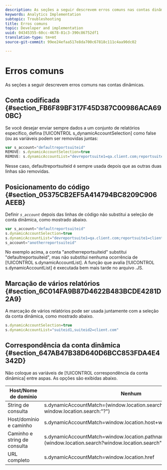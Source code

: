 ```yaml
---
description: As seções a seguir descrevem erros comuns nas contas dinâmicas.
keywords: Analytics Implementation
subtopic: Troubleshooting
title: Erros comuns
topic: Developer and implementation
uuid: 04345355-60cc-4678-81c3-390c86752df1
translation-type: tm+mt
source-git-commit: 99ee24efaa517e8da700c67818c111c4aa90dc02

---
```



# Erros comuns

As seções a seguir descrevem erros comuns nas contas dinâmicas.

## Conta codificada {#section_FB6F89BF317F45D387C00986ACA690BC}

Se você desejar enviar sempre dados a um conjunto de relatórios específico, defina [!UICONTROL s_dynamicAccountSelection] como false (ou as variáveis podem ser removidas juntas:

```js
var s_account="defaultreportsuiteid" 
REMOVE: s.dynamicAccountSelection=true 
REMOVE: s.dynamicAccountList="devreportsuite1=qa.client.com;reportsuite1=client.com" 
```

Nesse caso, defaultreportsuiteid é sempre usada depois que as outras duas linhas são removidas.

## Posicionamento do código {#section_05375CB2EF5A414794BC8209C906AEEB}

Definir *`s_account`* depois das linhas de código não substitui a seleção de conta dinâmica, como mostrado abaixo.

```js
var s_account="defaultreportsuiteid" 
s.dynamicAccountSelection=true 
s.dynamicAccountList="devreportsuite1=qa.client.com;reportsuite1=client.com" 
s_account="anotherreportsuiteid" 
```

No exemplo acima, a conta "anotherreportsuiteid" substitui "defaultreportsuiteid", mas não substitui nenhuma ocorrência de [!UICONTROL s.dynamicAccountList]. A função que avalia [!UICONTROL s.dynamicAccountList] é executada bem mais tarde no arquivo .JS.

## Marcação de vários relatórios {#section_6C014FA9B87D4622B483BCDE4281D2A9}

A marcação de vários relatórios pode ser usada juntamente com a seleção da conta dinâmica, como mostrado abaixo.

```js
s.dynamicAccountSelection=true 
s.dynamicAccountList="suiteid1,suiteid2=client.com" 
```

## Correspondência da conta dinâmica {#section_647AB47B38D640D6BCC853FDA4E4342D}

Não coloque as variáveis de [!UICONTROL correspondência da conta dinâmica] entre aspas. As opções são exibidas abaixo.

| Host/Nome de domínio | Nenhum |
|---|---|
| String de consulta | s.dynamicAccountMatch=(window.location.search?window.location.search:"?") |
| Host/domínio e caminho | s.dynamicAccountMatch=window.location.host+window.lcation.pathname |
| Caminho e string de consulta | s.dynamicAccountMatch=window.location.pathname+(window.location.search?window.location.search""?") |
| URL completo | s.dynamicAccountMatch=window.location.href |

